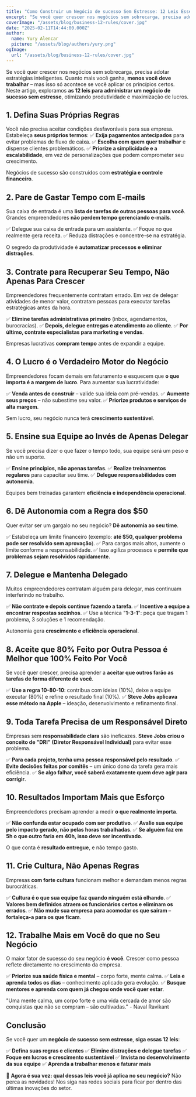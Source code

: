 ```yaml
---
title: "Como Construir um Negócio de sucesso Sem Estresse: 12 Leis Essenciais para o Sucesso"
excerpt: "Se você quer crescer nos negócios sem sobrecarga, precisa adotar estratégias inteligentes. Quanto mais você ganha, menos você deve trabalhar – mas isso só acontece se você aplicar os princípios certos. Neste artigo, exploramos as 12 leis para administrar um negócio de sucesso sem estresse, otimizando produtividade e maximização de lucros."
coverImage: "/assets/blog/business-12-rules/cover.jpg"
date: "2025-02-11T14:44:00.000Z"
author:
  name: Yury Alencar
  picture: "/assets/blog/authors/yury.png"
ogImage:
  url: "/assets/blog/business-12-rules/cover.jpg"
---
```


Se você quer crescer nos negócios sem sobrecarga, precisa adotar estratégias inteligentes. Quanto mais você ganha, **menos você deve trabalhar** – mas isso só acontece se você aplicar os princípios certos. Neste artigo, exploramos **as 12 leis para administrar um negócio de sucesso sem estresse**, otimizando produtividade e maximização de lucros.

## **1. Defina Suas Próprias Regras**

Você não precisa aceitar condições desfavoráveis para sua empresa. Estabeleça **seus próprios termos**:
✅ **Exija pagamentos antecipados** para evitar problemas de fluxo de caixa.
✅ **Escolha com quem quer trabalhar** e dispense clientes problemáticos.
✅ **Priorize a simplicidade e a escalabilidade**, em vez de personalizações que podem comprometer seu crescimento.

Negócios de sucesso são construídos com **estratégia e controle financeiro**.

## **2. Pare de Gastar Tempo com E-mails**

Sua caixa de entrada é uma **lista de tarefas de outras pessoas para você**. Grandes empreendedores **não perdem tempo gerenciando e-mails**.

✅ Delegue sua caixa de entrada para um assistente.
✅ Foque no que realmente gera receita.
✅ Reduza distrações e concentre-se na estratégia.

O segredo da produtividade é **automatizar processos e eliminar distrações**.

## **3. Contrate para Recuperar Seu Tempo, Não Apenas Para Crescer**

Empreendedores frequentemente contratam errado. Em vez de delegar atividades de menor valor, contratam pessoas para executar tarefas estratégicas antes da hora.

✅ **Elimine tarefas administrativas primeiro** (inbox, agendamentos, burocracias).
✅ **Depois, delegue entregas e atendimento ao cliente**.
✅ **Por último, contrate especialistas para marketing e vendas**.

Empresas lucrativas **compram tempo** antes de expandir a equipe.

## **4. O Lucro é o Verdadeiro Motor do Negócio**

Empreendedores focam demais em faturamento e esquecem que **o que importa é a margem de lucro**. Para aumentar sua lucratividade:

✅ **Venda antes de construir** – valide sua ideia com pré-vendas.
✅ **Aumente seus preços** – não subestime seu valor.
✅ **Priorize produtos e serviços de alta margem**.

Sem lucro, seu negócio nunca terá **crescimento sustentável**.

## **5. Ensine sua Equipe ao Invés de Apenas Delegar**

Se você precisa dizer o que fazer o tempo todo, sua equipe será um peso e não um suporte.

✅ **Ensine princípios, não apenas tarefas**.
✅ **Realize treinamentos regulares** para capacitar seu time.
✅ **Delegue responsabilidades com autonomia**.

Equipes bem treinadas garantem **eficiência e independência operacional**.

## **6. Dê Autonomia com a Regra dos $50**

Quer evitar ser um gargalo no seu negócio? **Dê autonomia ao seu time**.

✅ Estabeleça um limite financeiro (exemplo: **até $50, qualquer problema pode ser resolvido sem aprovação**).
✅ Para cargos mais altos, aumente o limite conforme a responsabilidade.
✅ Isso agiliza processos e **permite que problemas sejam resolvidos rapidamente**.

## **7. Delegue e Mantenha Delegado**

Muitos empreendedores contratam alguém para delegar, mas continuam interferindo no trabalho.

✅ **Não contrate e depois continue fazendo a tarefa**.
✅ **Incentive a equipe a encontrar respostas sozinhos**.
✅ Use a técnica "**1-3-1**": peça que tragam 1 problema, 3 soluções e 1 recomendação.

Autonomia gera **crescimento e eficiência operacional**.

## **8. Aceite que 80% Feito por Outra Pessoa é Melhor que 100% Feito Por Você**

Se você quer crescer, precisa aprender a **aceitar que outros farão as tarefas de forma diferente de você**.

✅ **Use a regra 10-80-10**: contribua com ideias (10%), deixe a equipe executar (80%) e refine o resultado final (10%).
✅ **Steve Jobs aplicava esse método na Apple** – ideação, desenvolvimento e refinamento final.

## **9. Toda Tarefa Precisa de um Responsável Direto**

Empresas sem **responsabilidade clara** são ineficazes. **Steve Jobs criou o conceito de "DRI" (Diretor Responsável Individual)** para evitar esse problema.

✅ **Para cada projeto, tenha uma pessoa responsável pelo resultado**.
✅ **Evite decisões feitas por comitês** – um único dono da tarefa gera mais eficiência.
✅ **Se algo falhar, você saberá exatamente quem deve agir para corrigir**.

## **10. Resultados Importam Mais que Esforço**

Empreendedores precisam aprender a medir **o que realmente importa**.

✅ **Não confunda estar ocupado com ser produtivo**.
✅ **Avalie sua equipe pelo impacto gerado, não pelas horas trabalhadas**.
✅ **Se alguém faz em 5h o que outro faria em 40h, isso deve ser incentivado**.

O que conta é **resultado entregue**, e não tempo gasto.

## **11. Crie Cultura, Não Apenas Regras**

Empresas **com forte cultura** funcionam melhor e demandam menos regras burocráticas.

✅ **Cultura é o que sua equipe faz quando ninguém está olhando**.
✅ **Valores bem definidos atraem os funcionários certos e eliminam os errados**.
✅ **Não mude sua empresa para acomodar os que saíram – fortaleça-a para os que ficam**.

## **12. Trabalhe Mais em Você do que no Seu Negócio**

O maior fator de sucesso do seu negócio **é você**. Crescer como pessoa reflete diretamente no crescimento da empresa.

✅ **Priorize sua saúde física e mental** – corpo forte, mente calma.
✅ **Leia e aprenda todos os dias** – conhecimento aplicado gera evolução.
✅ **Busque mentores e aprenda com quem já chegou onde você quer estar**.

"Uma mente calma, um corpo forte e uma vida cercada de amor são conquistas que não se compram – são cultivadas." - Naval Ravikant

## **Conclusão**

Se você quer um **negócio de sucesso sem estresse**, **siga essas 12 leis**:

✅ **Defina suas regras e clientes**
✅ **Elimine distrações e delegue tarefas**
✅ **Foque em lucros e crescimento sustentável**
✅ **Invista no desenvolvimento da sua equipe**
✅ **Aprenda a trabalhar menos e faturar mais**

🚀 **Agora é sua vez: qual dessas leis você já aplica no seu negócio?** Não perca as novidades! Nos siga nas redes sociais para ficar por dentro das últimas inovações do setor.
